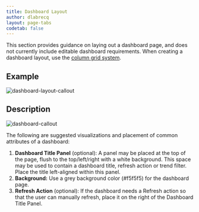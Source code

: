 ```yaml
---
title: Dashboard Layout
author: dlabrecq
layout: page-tabs
codetab: false
---
```

<div class="tab-content">
  <div role="tabpanel" class="tab-pane active" id="overview">
    <p>This section provides guidance on laying out a dashboard page, and does not currently include editable dashboard requirements. When creating a dashboard layout, use the <a href="http://getbootstrap.com/css/#grid">column grid system</a>.</p>
    <h2 id="example-overview-1">Example</h2>
    <p><img src="{{site.baseurl}}assets/img/dashboard_layout.png" alt="dashboard-layout-callout" /></p>
  </div>
  <div role="tabpanel" class="tab-pane" id="design">
    <h2>Description</h2>
    <div class="row">
      <div class="col-md-12 col-lg-8">
        <img src="{{site.baseurl}}assets/img/dashboard_callout.png" alt="dashboard-callout" />
      </div>
      <div class="col-md-12 col-lg-4">
        <p>The following are suggested visualizations and placement of common attributes of a dashboard:</p>
        <ol>
          <li><strong>Dashboard Title Panel</strong> (optional): A panel may be placed at the top of the page, flush to the top/left/right with a white background. This space may be used to contain a dashboard title, refresh action or trend filter. Place the title left-aligned within this panel.</li>
          <li><strong>Background:</strong> Use a grey background color (#f5f5f5) for the dashboard page.</li>
          <li><strong>Refresh Action</strong> (optional): If the dashboard needs a Refresh action so that the user can manually refresh, place it on the right of the Dashboard Title Panel.</li>
        </ol>
      </div>
    </div>
  </div>
</div>
